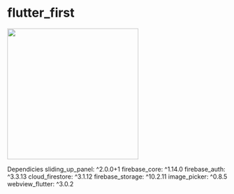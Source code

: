 # flutter_first



<img src="https://github.com/berupu/Online-Learning-Platform-Flutter-/blob/main/Online%20Learning%20Platform.mp4" width="300" /> 



Dependicies
 sliding_up_panel: ^2.0.0+1
  firebase_core: ^1.14.0
  firebase_auth: ^3.3.13
  cloud_firestore: ^3.1.12
  firebase_storage: ^10.2.11
  image_picker: ^0.8.5
  webview_flutter: ^3.0.2
